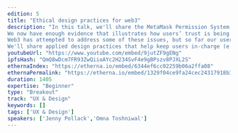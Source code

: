 ```yaml
---
edition: 5
title: "Ethical design practices for web3"
description: "In this talk, we'll share the MetaMask Permission System, a set of agreements between web applications and users that could help make new/emerging web user experiences more trustworthy. 
We now have enough evidence that illustrates how users’ trust is being broken by today’s web, and how user experience is fundamentally broken due to lack of user control, lack of choice, unethical data sharing practices, and use of dark patterns by websites.
Web3 has attempted to address some of these issues, but so far our user research points to a lack of maturity in creating useful & engaging experiences.
We'll share applied design practices that help keep users in-charge (e.g., design suggestions for informed consent, aid decision making, privacy & security by default, etc.), without interfering in enjoyable browsing experiences."
youtubeUrl: "https://www.youtube.com/embed/9jutZF9gENg"
ipfsHash: "QmQ8wDcm7FR93ZwQiioAYc2H234SvF4e9gBPszv8PJXL2S"
ethernaIndex: "https://etherna.io/embed/6344ef6cc02259b06a2ffa08"
ethernaPermalink: "https://etherna.io/embed/1329f04ce9fa24cec24317918b3143d586f99540c3459df94e83b548bc5e1c48"
duration: 1405
expertise: "Beginner"
type: "Breakout"
track: "UX & Design"
keywords: []
tags: ['UX & Design']
speakers: ['Jenny Pollack','Omna Toshniwal']
---
```


